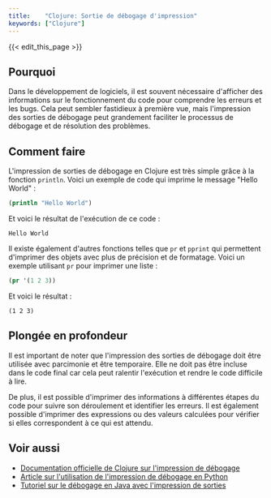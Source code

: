 ```yaml
---
title:    "Clojure: Sortie de débogage d'impression"
keywords: ["Clojure"]
---
```


{{< edit_this_page >}}

## Pourquoi

Dans le développement de logiciels, il est souvent nécessaire d'afficher des informations sur le fonctionnement du code pour comprendre les erreurs et les bugs. Cela peut sembler fastidieux à première vue, mais l'impression des sorties de débogage peut grandement faciliter le processus de débogage et de résolution des problèmes.

## Comment faire

L'impression de sorties de débogage en Clojure est très simple grâce à la fonction `println`. Voici un exemple de code qui imprime le message "Hello World" :

```Clojure
(println "Hello World")
```

Et voici le résultat de l'exécution de ce code :

```
Hello World
```

Il existe également d'autres fonctions telles que `pr` et `pprint` qui permettent d'imprimer des objets avec plus de précision et de formatage. Voici un exemple utilisant `pr` pour imprimer une liste :

```Clojure
(pr '(1 2 3))
```

Et voici le résultat :

```
(1 2 3)
```

## Plongée en profondeur

Il est important de noter que l'impression des sorties de débogage doit être utilisée avec parcimonie et être temporaire. Elle ne doit pas être incluse dans le code final car cela peut ralentir l'exécution et rendre le code difficile à lire.

De plus, il est possible d'imprimer des informations à différentes étapes du code pour suivre son déroulement et identifier les erreurs. Il est également possible d'imprimer des expressions ou des valeurs calculées pour vérifier si elles correspondent à ce qui est attendu.

## Voir aussi

- [Documentation officielle de Clojure sur l'impression de débogage](https://clojuredocs.org/clojure.core/println)
- [Article sur l'utilisation de l'impression de débogage en Python](https://realpython.com/python-debugging-pdb/)
- [Tutoriel sur le débogage en Java avec l'impression de sorties](https://www.vogella.com/tutorials/EclipseDebugging/article.html#debugging-introduction)